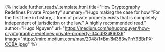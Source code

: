 {%
  include further_reads/_template.html
  title="How Cryptography Redefines Private Property"
  summary="Hugo making the case for how "For the first time in history, a form of private property exists that is completely independent of jurisdiction or the law." A highly recommended read."
  author="Hugo Nguyen"
  url="https://medium.com/@hugonguyen/how-cryptography-redefines-private-property-34cd93d86036"
  image="https://miro.medium.com/max/2048/1*BmRM383wPnY9BBrPX-COBA.jpeg"
%}